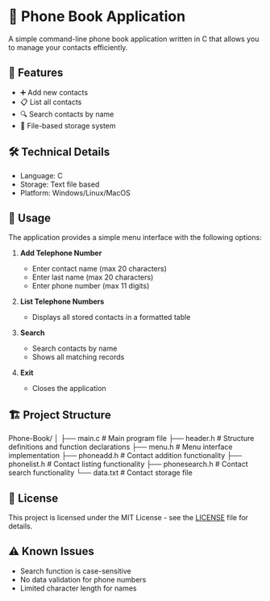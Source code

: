 # 📱 Phone Book Application

A simple command-line phone book application written in C that allows you to manage your contacts efficiently.

## 🚀 Features

- ➕ Add new contacts
- 📋 List all contacts
- 🔍 Search contacts by name
- 💾 File-based storage system

## 🛠️ Technical Details

- Language: C
- Storage: Text file based
- Platform: Windows/Linux/MacOS
## 📱 Usage

The application provides a simple menu interface with the following options:

1. **Add Telephone Number**
   - Enter contact name (max 20 characters)
   - Enter last name (max 20 characters)
   - Enter phone number (max 11 digits)

2. **List Telephone Numbers**
   - Displays all stored contacts in a formatted table

3. **Search**
   - Search contacts by name
   - Shows all matching records

4. **Exit**
   - Closes the application

## 🏗️ Project Structure
Phone-Book/
│
├── main.c # Main program file
├── header.h # Structure definitions and function declarations
├── menu.h # Menu interface implementation
├── phoneadd.h # Contact addition functionality
├── phonelist.h # Contact listing functionality
├── phonesearch.h # Contact search functionality
└── data.txt # Contact storage file

## 📝 License

This project is licensed under the MIT License - see the [LICENSE](LICENSE) file for details.

## ⚠️ Known Issues

- Search function is case-sensitive
- No data validation for phone numbers
- Limited character length for names
